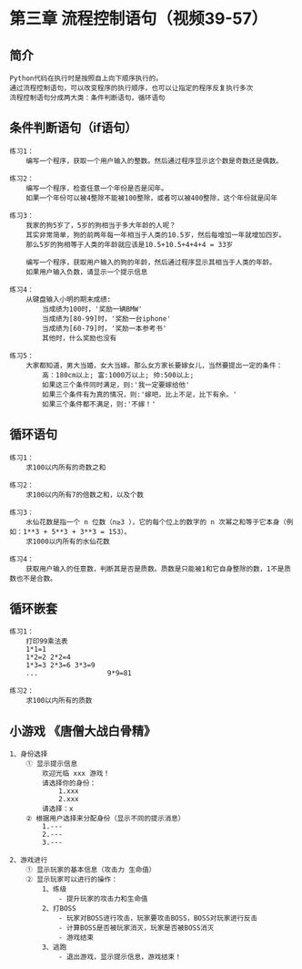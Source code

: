 # 第三章 流程控制语句（视频39-57）
## 简介
    Python代码在执行时是按照自上向下顺序执行的。
    通过流程控制语句，可以改变程序的执行顺序，也可以让指定的程序反复执行多次
    流程控制语句分成两大类：条件判断语句，循环语句

## 条件判断语句（if语句）
    练习1：
        编写一个程序，获取一个用户输入的整数。然后通过程序显示这个数是奇数还是偶数。

    练习2：
        编写一个程序，检查任意一个年份是否是闰年。
        如果一个年份可以被4整除不能被100整除，或者可以被400整除，这个年份就是闰年

    练习3：
        我家的狗5岁了，5岁的狗相当于多大年龄的人呢？
        其实非常简单，狗的前两年每一年相当于人类的10.5岁，然后每增加一年就增加四岁。
        那么5岁的狗相等于人类的年龄就应该是10.5+10.5+4+4+4 = 33岁 

        编写一个程序，获取用户输入的狗的年龄，然后通过程序显示其相当于人类的年龄。
        如果用户输入负数，请显示一个提示信息

    练习4：
        从键盘输入小明的期末成绩:
            当成绩为100时，'奖励一辆BMW'
            当成绩为[80-99]时，'奖励一台iphone'
            当成绩为[60-79]时，'奖励一本参考书'
            其他时，什么奖励也没有

    练习5：
        大家都知道，男大当婚，女大当嫁。那么女方家长要嫁女儿，当然要提出一定的条件：
            高：180cm以上; 富:1000万以上; 帅:500以上;
            如果这三个条件同时满足，则:'我一定要嫁给他'
            如果三个条件有为真的情况，则:'嫁吧，比上不足，比下有余。'
            如果三个条件都不满足，则:'不嫁！'

## 循环语句
    练习1：
        求100以内所有的奇数之和

    练习2：
        求100以内所有7的倍数之和，以及个数

    练习3： 
        水仙花数是指一个 n 位数（n≥3 ），它的每个位上的数字的 n 次幂之和等于它本身（例如：1**3 + 5**3 + 3**3 = 153）。
        求1000以内所有的水仙花数

    练习4：    
        获取用户输入的任意数，判断其是否是质数。质数是只能被1和它自身整除的数，1不是质数也不是合数。

## 循环嵌套
    练习1：
        打印99乘法表
        1*1=1
        1*2=2 2*2=4
        1*3=3 2*3=6 3*3=9
        ...                 9*9=81

    练习2：
        求100以内所有的质数

## 小游戏 《唐僧大战白骨精》
    1、身份选择
        ① 显示提示信息
            欢迎光临 xxx 游戏！
            请选择你的身份：
                1.xxx
                2.xxx
            请选择：x
        ② 根据用户选择来分配身份（显示不同的提示消息）  
            1.---
            2.---
            3.---  

    2、游戏进行
        ① 显示玩家的基本信息（攻击力 生命值）
        ② 显示玩家可以进行的操作：
            1、练级
                - 提升玩家的攻击力和生命值
            2、打BOSS
                - 玩家对BOSS进行攻击，玩家要攻击BOSS，BOSS对玩家进行反击
                - 计算BOSS是否被玩家消灭，玩家是否被BOSS消灭
                - 游戏结束
            3、逃跑
                - 退出游戏，显示提示信息，游戏结束！

